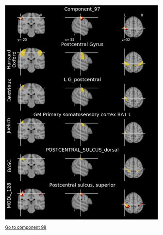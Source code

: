 ![97](preliminary/97.jpg "Component 97")

[Go to component 98](https://parietal-inria.github.io/MODL_atlas/256/98 "Component 98")
